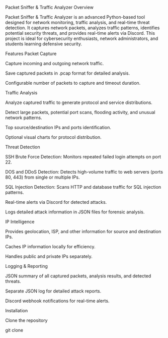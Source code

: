 Packet Sniffer & Traffic Analyzer
Overview

Packet Sniffer & Traffic Analyzer is an advanced Python-based tool designed for network monitoring, traffic analysis, and real-time threat detection. It captures network packets, analyzes traffic patterns, identifies potential security threats, and provides real-time alerts via Discord. This project is ideal for cybersecurity enthusiasts, network administrators, and students learning defensive security.

Features
Packet Capture

Capture incoming and outgoing network traffic.

Save captured packets in .pcap format for detailed analysis.

Configurable number of packets to capture and timeout duration.

Traffic Analysis

Analyze captured traffic to generate protocol and service distributions.

Detect large packets, potential port scans, flooding activity, and unusual network patterns.

Top source/destination IPs and ports identification.

Optional visual charts for protocol distribution.

Threat Detection

SSH Brute Force Detection: Monitors repeated failed login attempts on port 22.

DOS and DDoS Detection: Detects high-volume traffic to web servers (ports 80, 443) from single or multiple IPs.

SQL Injection Detection: Scans HTTP and database traffic for SQL injection patterns.

Real-time alerts via Discord for detected attacks.

Logs detailed attack information in JSON files for forensic analysis.

IP Intelligence

Provides geolocation, ISP, and other information for source and destination IPs.

Caches IP information locally for efficiency.

Handles public and private IPs separately.

Logging & Reporting

JSON summary of all captured packets, analysis results, and detected threats.

Separate JSON log for detailed attack reports.

Discord webhook notifications for real-time alerts.

Installation

Clone the repository

git clone 






